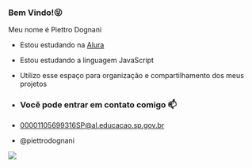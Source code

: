 ### Bem Vindo!😜

Meu nome é Piettro Dognani 

- Estou estudando na [Alura](https://www.alura.com.br)
- Estou estudando a linguagem JavaScript
- Utilizo esse espaço para organização e compartilhamento dos meus projetos

- ### Você pode entrar em contato comigo 📫

- 00001105699316SP@al.educacao.sp.gov.br
  
- @piettrodognani

![](https://media1.tenor.com/m/JOCpRsI-NKAAAAAd/maria-jose-maria-cururu.gif) 




